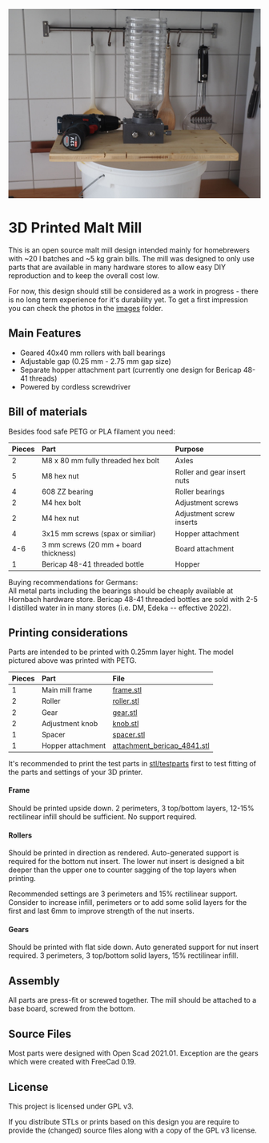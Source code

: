 ![alt text](images/3d-malt-mill-01.jpg)

# 3D Printed Malt Mill

This is an open source malt mill design intended mainly for homebrewers with ~20 l batches and ~5 kg grain bills. The mill was designed to only use parts that are  available in many hardware stores to allow easy DIY reproduction and to keep the overall cost low.

For now, this design should still be considered as a work in progress - there is no long term experience for it's durability yet. To get a first impression you can check the photos in the [images](images) folder.

## Main Features

* Geared 40x40 mm rollers with ball bearings
* Adjustable gap (0.25 mm - 2.75 mm gap size)
* Separate hopper attachment part (currently one design for Bericap 48-41 threads)
* Powered by cordless screwdriver

## Bill of materials

Besides food safe PETG or PLA filament you need:

| Pieces | Part                                  | Purpose
| ------ | :------------------------------------ | :---
| 2      | M8 x 80 mm fully threaded hex bolt    | Axles
| 5      | M8 hex nut                            | Roller and gear insert nuts
| 4      | 608 ZZ bearing                        | Roller bearings
| 2      | M4 hex bolt                           | Adjustment screws
| 2      | M4 hex nut                            | Adjustment screw inserts
| 4      | 3x15 mm screws (spax or similiar)     | Hopper attachment
| 4-6    | 3 mm screws (20 mm + board thickness) | Board attachment
| 1      | Bericap 48-41 threaded bottle         | Hopper

Buying recommendations for Germans:  
All metal parts including the bearings should be cheaply available at Hornbach hardware store.
Bericap 48-41 threaded bottles are sold with 2-5 l distilled water in in many stores (i.e. DM, Edeka -- effective 2022).

## Printing considerations

Parts are intended to be printed with 0.25mm layer hight. The model pictured above was printed with PETG.

| Pieces | Part                                  | File
| ------ | :------------------------------------ | :---
| 1      | Main mill frame                       | [frame.stl](stl/frame.stl)
| 2      | Roller                                | [roller.stl](stl/roller.stl)
| 2      | Gear                                  | [gear.stl](stl/gear.stl)
| 2      | Adjustment knob                       | [knob.stl](stl/knob.stl)
| 1      | Spacer                                | [spacer.stl](stl/spacer.stl)
| 1      | Hopper attachment                     | [attachment\_bericap\_4841.stl](stl/attachment_bericap_4841.stl)

It's recommended to print the test parts in [stl/testparts](stl/testparts) first to test fitting of the parts and settings of your 3D printer.

#### Frame
Should be printed upside down. 2 perimeters, 3 top/bottom layers, 12-15% rectilinear infill should be sufficient. No support required.


#### Rollers

Should be printed in direction as rendered. Auto-generated support is required for the bottom nut insert. The lower nut insert is designed a bit deeper than the upper one to counter sagging of the top layers when printing.

Recommended settings are 3 perimeters and 15% rectilinear support. Consider to increase infill, perimeters or to add some solid layers for the first and last 6mm to improve strength of the nut inserts.

#### Gears

Should be printed with flat side down. Auto generated support for nut insert required. 3 perimeters, 3 top/bottom solid layers, 15% rectilinear infill.

## Assembly

All parts are press-fit or screwed together. The mill should be attached to a base board, screwed from the bottom.

## Source Files

Most parts were designed with Open Scad 2021.01. Exception are the gears which were created with FreeCad 0.19.

## License

This project is licensed under GPL v3. 

If you distribute STLs or prints based on this design you are require to provide the (changed) source files along with a copy of the GPL v3 license.